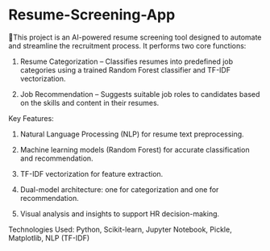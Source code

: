 # Resume-Screening-App
🧠This project is an AI-powered resume screening tool designed to automate and streamline the recruitment process. It performs two core functions:

1. Resume Categorization – Classifies resumes into predefined job categories using a trained Random Forest classifier and TF-IDF vectorization.

2. Job Recommendation – Suggests suitable job roles to candidates based on the skills and content in their resumes.

Key Features:

1. Natural Language Processing (NLP) for resume text preprocessing.

2. Machine learning models (Random Forest) for accurate classification and recommendation.

3. TF-IDF vectorization for feature extraction.

4. Dual-model architecture: one for categorization and one for recommendation.

5. Visual analysis and insights to support HR decision-making.

Technologies Used: Python, Scikit-learn, Jupyter Notebook, Pickle, Matplotlib, NLP (TF-IDF)
